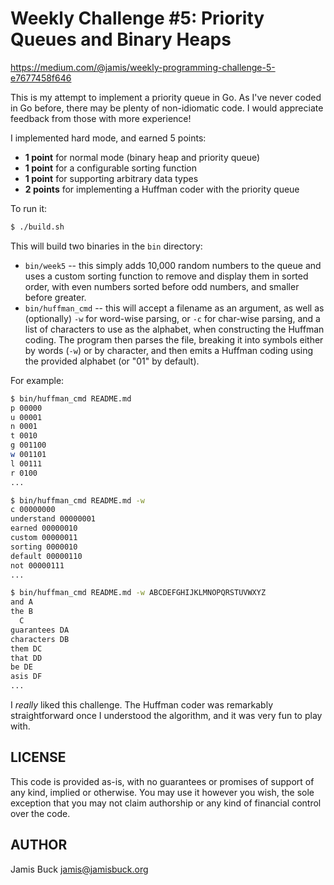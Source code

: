 # Weekly Challenge #5: Priority Queues and Binary Heaps

https://medium.com/@jamis/weekly-programming-challenge-5-e7677458f646

This is my attempt to implement a priority queue in Go. As I've never
coded in Go before, there may be plenty of non-idiomatic code. I would
appreciate feedback from those with more experience!

I implemented hard mode, and earned 5 points:

* **1 point** for normal mode (binary heap and priority queue)
* **1 point** for a configurable sorting function
* **1 point** for supporting arbitrary data types
* **2 points** for implementing a Huffman coder with the priority queue

To run it:

```sh
$ ./build.sh
```

This will build two binaries in the `bin` directory:

* `bin/week5` -- this simply adds 10,000 random numbers to the queue
  and uses a custom sorting function to remove and display them in
  sorted order, with even numbers sorted before odd numbers, and smaller
  before greater.
* `bin/huffman_cmd` -- this will accept a filename as an argument, as well
  as (optionally) `-w` for word-wise parsing, or `-c` for char-wise parsing,
  and a list of characters to use as the alphabet, when constructing the
  Huffman coding. The program then parses the file, breaking it into symbols
  either by words (`-w`) or by character, and then emits a Huffman coding
  using the provided alphabet (or "01" by default).

For example:

```sh
$ bin/huffman_cmd README.md
p 00000
u 00001
n 0001
t 0010
g 001100
w 001101
l 00111
r 0100
...

$ bin/huffman_cmd README.md -w
c 00000000
understand 00000001
earned 00000010
custom 00000011
sorting 0000010
default 00000110
not 00000111
...

$ bin/huffman_cmd README.md -w ABCDEFGHIJKLMNOPQRSTUVWXYZ
and A
the B
  C
guarantees DA
characters DB
them DC
that DD
be DE
asis DF
...
```

I *really* liked this challenge. The Huffman coder was remarkably
straightforward once I understood the algorithm, and it was very fun
to play with.


## LICENSE

This code is provided as-is, with no guarantees or promises of support of
any kind, implied or otherwise. You may use it however you wish, the sole
exception that you may not claim authorship or any kind of financial control
over the code.


## AUTHOR

Jamis Buck <jamis@jamisbuck.org>

